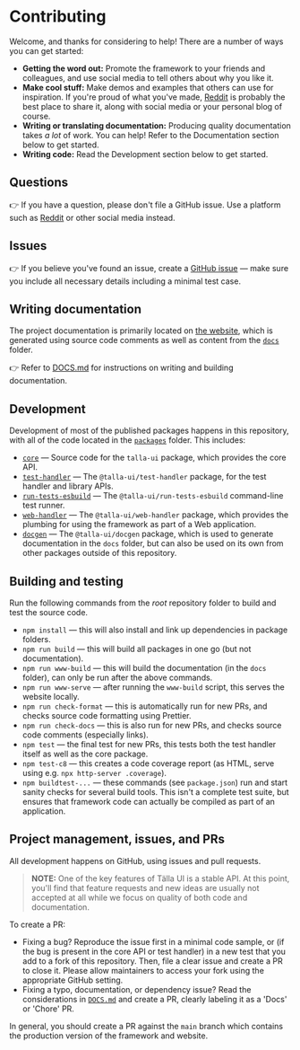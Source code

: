 # Contributing

Welcome, and thanks for considering to help! There are a number of ways you can get started:

- **Getting the word out:** Promote the framework to your friends and colleagues, and use social media to tell others about why you like it.
- **Make cool stuff:** Make demos and examples that others can use for inspiration. If you're proud of what you've made, [Reddit](https://www.reddit.com/r/talla_ui/) is probably the best place to share it, along with social media or your personal blog of course.
- **Writing or translating documentation:** Producing quality documentation takes _a lot_ of work. You can help! Refer to the Documentation section below to get started.
- **Writing code:** Read the Development section below to get started.

## Questions

👉 If you have a question, please don't file a GitHub issue. Use a platform such as [Reddit](https://www.reddit.com/r/talla_ui/) or other social media instead.

## Issues

👉 If you believe you've found an issue, create a [GitHub issue](https://github.com/talla-ui/talla/issues) — make sure you include all necessary details including a minimal test case.

## Writing documentation

The project documentation is primarily located on [the website](https://talla-ui.dev), which is generated using source code comments as well as content from the [`docs`](./docs/) folder.

👉 Refer to [DOCS.md](./DOCS.md) for instructions on writing and building documentation.

## Development

Development of most of the published packages happens in this repository, with all of the code located in the [`packages`](./packages/) folder. This includes:

- [`core`](./packages/core/) — Source code for the `talla-ui` package, which provides the core API.
- [`test-handler`](./packages/test-handler/) — The `@talla-ui/test-handler` package, for the test handler and library APIs.
- [`run-tests-esbuild`](./packages/run-tests-esbuild/) — The `@talla-ui/run-tests-esbuild` command-line test runner.
- [`web-handler`](./packages/web-handler/) — The `@talla-ui/web-handler` package, which provides the plumbing for using the framework as part of a Web application.
- [`docgen`](./packages/docgen/) — The `@talla-ui/docgen` package, which is used to generate documentation in the `docs` folder, but can also be used on its own from other packages outside of this repository.

## Building and testing

Run the following commands from the _root_ repository folder to build and test the source code.

- `npm install` — this will also install and link up dependencies in package folders.
- `npm run build` — this will build all packages in one go (but not documentation).
- `npm run www-build` — this will build the documentation (in the `docs` folder), can only be run after the above commands.
- `npm run www-serve` — after running the `www-build` script, this serves the website locally.
- `npm run check-format` — this is automatically run for new PRs, and checks source code formatting using Prettier.
- `npm run check-docs` — this is also run for new PRs, and checks source code comments (especially links).
- `npm test` — the final test for new PRs, this tests both the test handler itself as well as the core package.
- `npm test-c8` — this creates a code coverage report (as HTML, serve using e.g. `npx http-server .coverage`).
- `npm buildtest-...` — these commands (see `package.json`) run and start sanity checks for several build tools. This isn't a complete test suite, but ensures that framework code can actually be compiled as part of an application.

## Project management, issues, and PRs

All development happens on GitHub, using issues and pull requests.

> **NOTE:** One of the key features of Tälla UI is a stable API. At this point, you'll find that feature requests and new ideas are usually not accepted at all while we focus on quality of both code and documentation.

To create a PR:

- Fixing a bug? Reproduce the issue first in a minimal code sample, or (if the bug is present in the core API or test handler) in a new test that you add to a fork of this repository. Then, file a clear issue and create a PR to close it. Please allow maintainers to access your fork using the appropriate GitHub setting.
- Fixing a typo, documentation, or dependency issue? Read the considerations in [`DOCS.md`](./DOCS.md) and create a PR, clearly labeling it as a 'Docs' or 'Chore' PR.

In general, you should create a PR against the `main` branch which contains the production version of the framework and website.
